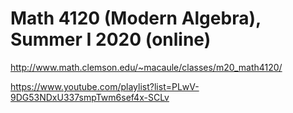 # Math 4120 (Modern Algebra), Summer I 2020 (online)

http://www.math.clemson.edu/~macaule/classes/m20_math4120/

https://www.youtube.com/playlist?list=PLwV-9DG53NDxU337smpTwm6sef4x-SCLv
